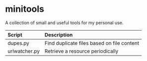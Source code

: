 minitools
=========

A collection of small and useful tools for my personal use.

Script          | Description
:---------------|:-------------
dupes.py        | Find duplicate files based on file content
urlwatcher.py   | Retrieve a resource periodically